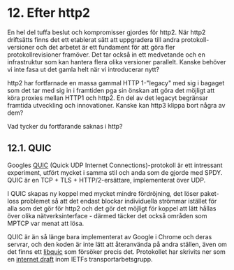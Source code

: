 # 12. Efter http2

En hel del tuffa beslut och kompromisser gjordes för http2. När http2
driftsätts finns det ett etablerat sätt att uppgradera till andra
protokoll-versioner och det arbetet är ett fundament för att göra fler
protokollrevisioner framöver. Det tar också in ett medvetande och en
infrastruktur som kan hantera flera olika versioner parallelt. Kanske behöver
vi inte fasa ut det gamla helt när vi introducerar nytt?

http2 har fortfarnade en massa gammal HTTP 1-"legacy" med sig i bagaget som
det tar med sig in i framtiden pga sin önskan att göra det möjligt att köra
proxies mellan HTTP1 och http2. En del av det legacyt begränsar framtida
utveckling och innovationer. Kanske kan http3 klippa bort några av dem?

Vad tycker du fortfarande saknas i http?

## 12.1. QUIC

Googles [QUIC](https://www.chromium.org/quic) (Quick UDP Internet
Connections)-protokoll är ett intressant experiment, utfört mycket i samma
stil och anda som de gjorde med SPDY. QUIC är en TCP + TLS + HTTP/2-ersättare,
implementerat över UDP.

I QUIC skapas ny koppel med mycket mindre fördröjning, det löser paket-loss
problemet så att det endast blockar individuella strömmar istället för alla
som det gör för http2 och det gör det möjligt för koppel att lätt hållas över
olika nätverksinterface - därmed täcker det också områden som MPTCP var menat
att lösa.

QUIC är än så länge bara implementerat av Google i Chrome och deras servrar,
och den koden är inte lätt att återanvända på andra ställen, även om det finns
ett [libquic](https://github.com/devsisters/libquic) som försöker precis det.
Protokollet har skrivits ner som en [internet
draft](http://tools.ietf.org/html/draft-tsvwg-quic-protocol-01) inom IETFs
transportarbetsgrupp.
